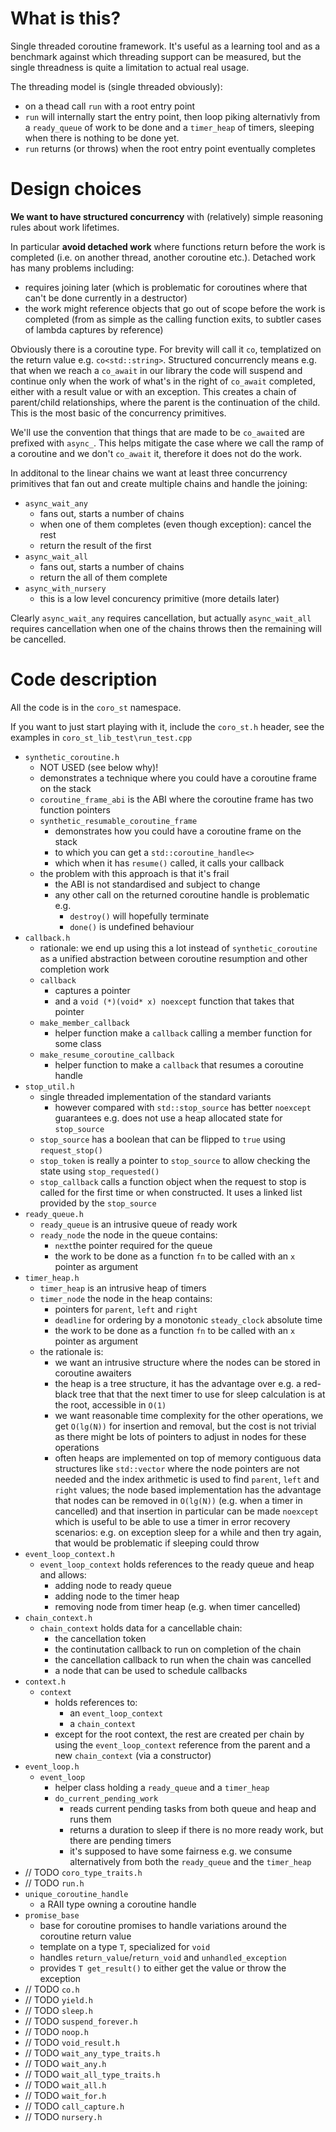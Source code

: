 # What is this?

Single threaded coroutine framework. It's useful as a learning tool
and as a benchmark against which threading support can be measured,
but the single threadness is quite a limitation to actual real usage.

The threading model is (single threaded obviously):
- on a thead call `run` with a root entry point
- `run` will internally start the entry point, then loop piking
  alternativly from a `ready_queue` of work to be done and a `timer_heap`
  of timers, sleeping when there is nothing to be done yet.
- `run` returns (or throws) when the root entry point eventually
  completes


# Design choices

**We want to have structured concurrency** with (relatively) simple reasoning
rules about work lifetimes.

In particular **avoid detached work** where functions return before the work is
completed (i.e. on another thread, another coroutine etc.). Detached work has
many problems including:
- requires joining later (which is problematic for coroutines where that
  can't be done currently in a destructor)
- the work might reference objects that go out of scope before the work is
  completed (from as simple as the calling function exits, to subtler cases
  of lambda captures by reference)

Obviously there is a coroutine type. For brevity will call it `co`, templatized
on the return value e.g. `co<std::string>`. Structured concurrencly means e.g.
that when we reach a `co_await` in our library the code will suspend and
continue only when the work of what's in the right of `co_await` completed,
either with a result value or with an exception.
This creates a chain of parent/child relationships, where the parent is the
continuation of the child. This is the most basic of the concurrency primitives.

We'll use the convention that things that are made to be `co_await`ed are
prefixed with `async_`. This helps mitigate the case where we call the ramp of
a coroutine and we don't `co_await` it, therefore it does not do the work.

In additonal to the linear chains we want at least three concurrency primitives
that fan out and create multiple chains and handle the joining:
- `async_wait_any`
  - fans out, starts a number of chains
  - when one of them completes (even though exception): cancel the rest
  - return the result of the first
- `async_wait_all`
  - fans out, starts a number of chains
  - return the all of them complete
- `async_with_nursery`
  - this is a low level concurency primitive (more details later)

Clearly `async_wait_any` requires cancellation, but actually `async_wait_all`
requires cancellation when one of the chains throws then the remaining will
be cancelled.


# Code description

All the code is in the `coro_st` namespace.

If you want to just start playing with it, include the `coro_st.h` header,
see the examples in `coro_st_lib_test\run_test.cpp`

- `synthetic_coroutine.h`
  - NOT USED (see below why)! 
  - demonstrates a technique where you could have a coroutine frame on the stack
  - `coroutine_frame_abi` is the ABI where the coroutine frame has two function pointers
  - `synthetic_resumable_coroutine_frame`
    - demonstrates how you could have a coroutine frame on the stack
    - to which you can get a `std::coroutine_handle<>`
    - which when it has `resume()` called, it calls your callback
  - the problem with this approach is that it's frail
    - the ABI is not standardised and subject to change
    - any other call on the returned coroutine handle is problematic e.g.
      - `destroy()` will hopefully terminate
      - `done()` is undefined behaviour
- `callback.h`
  - rationale: we end up using this a lot instead of `synthetic_coroutine` as
    a unified abstraction between coroutine resumption and other completion
    work
  - `callback`
    - captures a pointer
    - and a `void (*)(void* x) noexcept` function that takes that pointer
  - `make_member_callback`
    - helper function make a `callback` calling a member function for some
      class
  - `make_resume_coroutine_callback`
    - helper function to make a `callback` that resumes a coroutine handle
- `stop_util.h`
  - single threaded implementation of the standard variants
    - however compared with `std::stop_source` has better `noexcept`
      guarantees e.g. does not use a heap allocated state for `stop_source`
  - `stop_source` has a boolean that can be flipped to `true` using
    `request_stop()`
  - `stop_token` is really a pointer to `stop_source` to allow checking the
    state using `stop_requested()`
  - `stop_callback` calls a function object when the request to stop is called
    for the first time or when constructed. It uses a linked list provided
    by the `stop_source`
- `ready_queue.h`
  - `ready_queue` is an intrusive queue of ready work
  - `ready_node` the node in the queue contains:
    - `next`the pointer required for the queue
    - the work to be done as a function `fn`
      to be called with an `x` pointer as argument
- `timer_heap.h`
  - `timer_heap` is an intrusive heap of timers
  - `timer_node` the node in the heap contains:
    - pointers for `parent`, `left` and `right`
    - `deadline` for ordering by a monotonic `steady_clock` absolute time
    - the work to be done as a function `fn`
      to be called with an `x` pointer as argument
  - the rationale is:
    - we want an intrusive structure where the nodes can be stored
      in coroutine awaiters
    - the heap is a tree structure, it has the advantage over e.g.
      a red-black tree that that the next timer to use for sleep
      calculation is at the root, accessible in `O(1)`
    - we want reasonable time complexity for the other operations,
      we get `O(lg(N))` for insertion and removal, but the cost is not
      trivial as there might be lots of pointers to adjust in nodes
      for these operations
    - often heaps are implemented on top of memory contiguous data
      structures like `std::vector` where the node pointers are not
      needed and the index arithmetic is used to find `parent`, `left`
      and `right` values; the node based implementation has the
      advantage that nodes can be removed in `O(lg(N))` (e.g. when a timer
      in cancelled) and that insertion in particular can be made `noexcept`
      which is useful to be able to use a timer in error recovery
      scenarios: e.g. on exception sleep for a while and then try again,
      that would be problematic if sleeping could throw
- `event_loop_context.h`
  - `event_loop_context` holds references to the ready queue and heap and
    allows:
    - adding node to ready queue
    - adding node to the timer heap
    - removing node from timer heap (e.g. when timer cancelled)
- `chain_context.h`
  - `chain_context` holds data for a cancellable chain:
    - the cancellation token
    - the continutation callback to run on completion of the chain
    - the cancellation callback to run when the chain was cancelled
    - a node that can be used to schedule callbacks
- `context.h`
  - `context`
    - holds references to:
      - an `event_loop_context`
      - a `chain_context`
    - except for the root context, the rest are created per chain
      by using the `event_loop_context` reference from the parent
      and a new `chain_context` (via a constructor)
- `event_loop.h`
  - `event_loop`
    - helper class holding a `ready_queue` and a `timer_heap`
    - `do_current_pending_work`
      - reads current pending tasks from both queue and heap and runs them
      - returns a duration to sleep if there is no more ready work, but
        there are pending timers
      - it's supposed to have some fairness e.g. we consume alternatively
        from both the `ready_queue` and the `timer_heap`
- // TODO `coro_type_traits.h`
- // TODO `run.h`
- `unique_coroutine_handle`
  - a RAII type owning a coroutine handle
- `promise_base`
  - base for coroutine promises to handle variations around the coroutine
    return value
  - template on a type `T`, specialized for `void`
  - handles `return_value`/`return_void` and `unhandled_exception`
  - provides `T get_result()` to either get the value or throw the exception
- // TODO `co.h`
- // TODO `yield.h`
- // TODO `sleep.h`
- // TODO `suspend_forever.h`
- // TODO `noop.h`
- // TODO `void_result.h`
- // TODO `wait_any_type_traits.h`
- // TODO `wait_any.h`
- // TODO `wait_all_type_traits.h`
- // TODO `wait_all.h`
- // TODO `wait_for.h`
- // TODO `call_capture.h`
- // TODO `nursery.h`